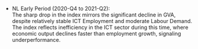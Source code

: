 - NL Early Period (2020-Q4 to 2021-Q2):  
The sharp drop in the index mirrors the significant decline in GVA, despite relatively stable ICT Employment and moderate Labour Demand. The index reflects inefficiency in the ICT sector during this time, where economic output declines faster than employment growth, signaling underperformance.